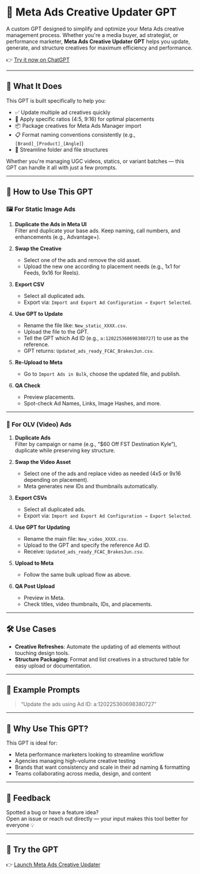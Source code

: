 # 🧠 Meta Ads Creative Updater GPT

A custom GPT designed to simplify and optimize your Meta Ads creative management process. Whether you're a media buyer, ad strategist, or performance marketer, **Meta Ads Creative Updater GPT** helps you update, generate, and structure creatives for maximum efficiency and performance.

👉 [Try it now on ChatGPT](https://chatgpt.com/g/g-68489ee8cbfc8191bf350252a5fb352e-meta-ads-creative-updater)

---

## 🚀 What It Does

This GPT is built specifically to help you:

- ✅ Update multiple ad creatives quickly
- 🎯 Apply specific ratios (4:5, 9:16) for optimal placements
- 📦 Package creatives for Meta Ads Manager import
- 📋 Format naming conventions consistently (e.g., `[Brand]_[Product]_[Angle]`)
- 📁 Streamline folder and file structures

Whether you're managing UGC videos, statics, or variant batches — this GPT can handle it all with just a few prompts.

---

## 🔧 How to Use This GPT

### 🖼️ For Static Image Ads

1. **Duplicate the Ads in Meta UI**  
   Filter and duplicate your base ads. Keep naming, call numbers, and enhancements (e.g., Advantage+).

2. **Swap the Creative**
   - Select one of the ads and remove the old asset.
   - Upload the new one according to placement needs (e.g., 1x1 for Feeds, 9x16 for Reels).

3. **Export CSV**
   - Select all duplicated ads.
   - Export via: `Import and Export Ad Configuration → Export Selected`.

4. **Use GPT to Update**  
   - Rename the file like: `New_static_XXXX.csv`.
   - Upload the file to the GPT.
   - Tell the GPT which Ad ID (e.g., `a:120225360698380727`) to use as the reference.
   - GPT returns: `Updated_ads_ready_FCAC_BrakesJun.csv`.

5. **Re-Upload to Meta**
   - Go to `Import Ads in Bulk`, choose the updated file, and publish.

6. **QA Check**
   - Preview placements.
   - Spot-check Ad Names, Links, Image Hashes, and more.

---

### 🎥 For OLV (Video) Ads

1. **Duplicate Ads**  
   Filter by campaign or name (e.g., “$60 Off FST Destination Kyle”), duplicate while preserving key structure.

2. **Swap the Video Asset**
   - Select one of the ads and replace video as needed (4x5 or 9x16 depending on placement).
   - Meta generates new IDs and thumbnails automatically.

3. **Export CSVs**
   - Select all duplicated ads.
   - Export via: `Import and Export Ad Configuration → Export Selected`.

4. **Use GPT for Updating**  
   - Rename the main file: `New_video_XXXX.csv`.
   - Upload to the GPT and specify the reference Ad ID.
   - Receive: `Updated_ads_ready_FCAC_BrakesJun.csv`.

5. **Upload to Meta**
   - Follow the same bulk upload flow as above.

6. **QA Post Upload**
   - Preview in Meta.
   - Check titles, video thumbnails, IDs, and placements.

---


## 🛠️ Use Cases

- **Creative Refreshes**: Automate the updating of ad elements without touching design tools.
- **Structure Packaging**: Format and list creatives in a structured table for easy upload or documentation.

---

## 🧩 Example Prompts

> “Update the ads using Ad ID: a:120225360698380727”

---

## 📌 Why Use This GPT?

This GPT is ideal for:

- Meta performance marketers looking to streamline workflow
- Agencies managing high-volume creative testing
- Brands that want consistency and scale in their ad naming & formatting
- Teams collaborating across media, design, and content

---

## 💬 Feedback

Spotted a bug or have a feature idea?  
Open an issue or reach out directly — your input makes this tool better for everyone 💡

---

## 🔗 Try the GPT

👉 [Launch Meta Ads Creative Updater](https://chatgpt.com/g/g-68489ee8cbfc8191bf350252a5fb352e-meta-ads-creative-updater)


